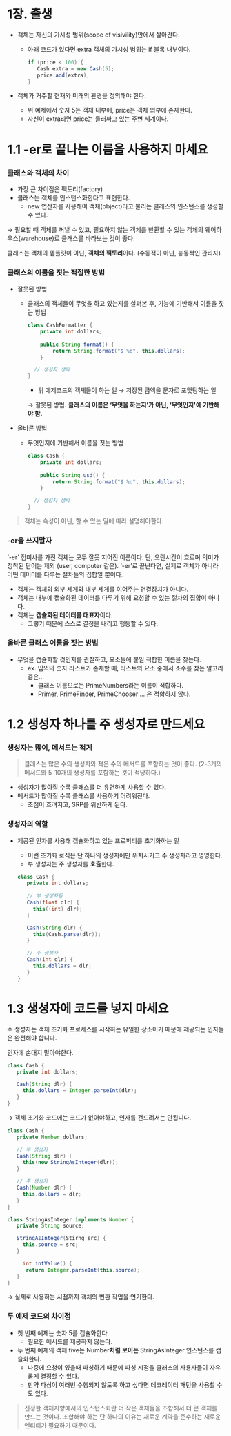 # 1장. 출생

- 객체는 자신의 가시성 범위(scope of visivility)안에서 살아간다.
    - 아래 코드가 있다면 extra 객체의 가시성 범위는 if 블록 내부이다.
        
        ```java
        if (price < 100) {
           Cash extra = new Cash(5);
           price.add(extra);
        }
        ```
        
- 객체가 거주할 현재와 미래의 환경을 정의해야 한다.
    - 위 예제에서 숫자 5는 객체 내부에, price는 객체 외부에 존재한다.
    - 자신이 extra라면 price는 둘러싸고 있는 주변 세계이다.

# 1.1 -er로 끝나는 이름을 사용하지 마세요

### 클래스와 객체의 차이

- 가장 큰 차이점은 팩토리(factory)
- 클래스는 객체를 인스턴스화한다고 표현한다.
    - new 연산자를 사용해여 객체(object)라고 불리는 클래스의 인스턴스를 생성할 수 있다.

→ 필요할 때 객체를 꺼낼 수 있고, 필요하지 않는 객체를 반환할 수 있는 객체의 웨어하우스(warehouse)로 클래스를 바라보는 것이 좋다.

클래스는 객체의 템플릿이 아닌, **객체의 팩토리**이다. (수동적이 아닌, 능동적인 관리자)

### 클래스의 이름을 짓는 적절한 방법

- 잘못된 방법
    - 클래스의 객체들이 무엇을 하고 있는지를 살펴본 후, 기능에 기반해서 이름을 짓는 방법
        
        ```java
        class CashFormatter {
        	private int dollars;
          
        	public String format() {
        		return String.format("$ %d", this.dollars);
        	}
        
          // 생성자 생략
        }
        ```
        
        - 위 예제코드의 객체들이 하는 일 → 저장된 금액을 문자로 포맷팅하는 일
        
        → 잘못된 방법. **클래스의 이름은 ‘무엇을 하는지’가 아닌, ‘무엇인지'에 기반해야 함.**
        
- 올바른 방법
    - 무엇인지에 기반해서 이름을 짓는 방법
        
        ```java
        class Cash {
        	private int dollars;
          
        	public String usd() {
        		return String.format("$ %d", this.dollars);
        	}
        
          // 생성자 생략
        }
        ```
        

> 객체는 속성이 아닌, 할 수 있는 일에 따라 설명해야한다.
> 

### -er을 쓰지말자

‘-er’ 접미사를 가진 객체는 모두 잘못 지어진 이름이다. 단, 오랜시간이 흐르며 의미가 정착된 단어는 제외 (user, computer 같은). ‘-er’로 끝난다면, 실제로 객체가 아니라 어떤 데이터를 다루는 절차들의 집합일 뿐이다.

- 객체는 객체의 외부 세계와 내부 세계를 이어주는 연결장치가 아니다.
- 객체는 내부에 캡슐화된 데이터를 다루기 위해 요청할 수 있는 절차의 집합이 아니다.
- 객체는 **캡슐화된 데이터를 대표자**이다.
    - 그렇기 때문에 스스로 결정을 내리고 행동할 수 있다.

### 올바른 클래스 이름을 짓는 방법

- 무엇을 캡슐화할 것인지를 관찰하고, 요소들에 붙일 적합한 이름을 찾는다.
    - ex. 임의의 숫자 리스트가 존재할 때, 리스트의 요소 중에서 소수를 찾는 알고리즘은…
        - 클래스 이름으로는 PrimeNumbers라는 이름이 적합하다.
        - Primer, PrimeFinder, PrimeChooser … 은 적합하지 않다.

# 1.2 생성자 하나를 주 생성자로 만드세요

### 생성자는 많이, 메서드는 적게

> 클래스는 많은 수의 생성자와 적은 수의 메서드를 포함하는 것이 좋다.
(2-3개의 메서드와 5-10개의 생성자를 포함하는 것이 적당하다.)
> 

- 생성자가 많아질 수록 클래스를 더 유연하게 사용할 수 있다.
- 메서드가 많아질 수록 클래스를 사용하기 어려워진다.
    - 초점이 흐려지고, SRP를 위반하게 된다.

### 생성자의 역할

- 제공된 인자를 사용해 캡슐화하고 있는 프로퍼티를 초기화하는 일
    - 이런 초기화 로직은 단 하나의 생성자에만 위치시기고 주 생성자라고 명명한다.
    - 부 생성자는 주 생성자를 **호출**한다.
    
    ```java
    class Cash {
       private int dollars;
     
       // 부 생성자들
       Cash(float dlr) {
         this((int) dlr);
       }
    
       Cash(String dlr) {
         this(Cash.parse(dlr));
       }
    
       // 주 생성자
       Cash(int dlr) {
         this.dollars = dlr;
       }
    }
    ```
    

# 1.3 생성자에 코드를 넣지 마세요

주 생성자는 객체 초기화 프로세스를 시작하는 유일한 장소이기 때문에 제공되는 인자들은 완전해야 합니다.

인자에 손대지 말아야한다.

```java
class Cash {
   private int dollars;

   Cash(String dlr) [
     this.dollars = Integer.parseInt(dlr);
   }
}
```

→ 객체 초기화 코드에는 코드가 없어야하고, 인자를 건드려서는 안됩니다. 

```java
class Cash {
   private Number dollars;

   // 부 생성자
   Cash(String dlr) [
     this(new StringAsInteger(dlr));
   }

   // 주 생성자
   Cash(Number dlr) [
     this.dollars = dlr;
   }
}

class StringAsInteger implements Number {
   private String source;

   StringAsInteger(Stirng src) {
     this.source = src;
   }

	 int intValue() {
      return Integer.parseInt(this.source);
   }
}
```

→ 실제로 사용하는 시점까지 객체의 변환 작업을 연기한다.

### 두 예제 코드의 차이점

- 첫 번째 예제는 숫자 5를 캡슐화한다.
    - 필요한 메서드를 제공하지 않는다.
- 두 번째 예제의 객체 five는 Number**처럼 보이는** StringAsInteger 인스턴스를 캡슐화한다.
    - 나중에 요청이 있을때 파싱하기 때문에 파싱 시점을 클래스의 사용자들이 자유롭게 결정할 수 있다.
    - 만약 파싱이 여러번 수행되지 않도록 하고 싶다면 데코레이터 패턴을 사용할 수도 있다.

> 진정한 객체지향에서의 인스턴스화란 더 작은 객체들을 조합해서 더 큰 객체를 만드는 것이다.
조합해야 하는 단 하나의 이유는 새로운 계약을 준수하는 새로운 엔티티가 필요하기 때문이다.
>